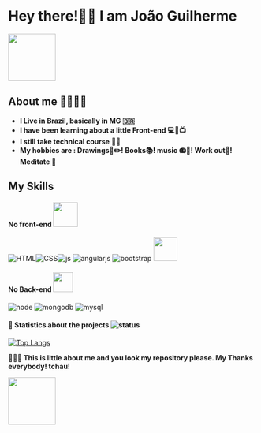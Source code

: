 
# **Hey there!👋😜 I am João Guilherme** 

<img src="https://c.tenor.com/4kIHjPaMiDoAAAAi/the-blobs-live-on-waving.gif" width="96"/>

## **About me** 👨🏽🙋🏽
- **I Live in Brazil, basically in MG 🇧🇷**
- **I have been learning about a little Front-end 💻📱📺**
- **I still take technical course** 💾🔌
- **My hobbies are : Drawings📘✏️! Books📚! music 📻🎵! Work out💪! Meditate 🧘**

## **My Skills**
#### **No front-end** <img src="https://c.tenor.com/0YV9kNh0t6UAAAAC/emoji-angry.gif" width="50"/>


![HTML](https://img.icons8.com/color/48/000000/html-5--v1.png)![CSS](https://img.icons8.com/color/48/000000/css3.png)![js](https://img.icons8.com/color/48/000000/javascript--v1.png)
![angularjs](https://img.icons8.com/color/48/000000/angularjs.png)
![bootstrap](https://img.icons8.com/color/48/000000/bootstrap.png)
<img src="https://seeklogo.com/images/M/materialize-logo-0FCAD8A6F8-seeklogo.com.png" width="48"/>


#### **No Back-end** <img src="https://c.tenor.com/DLP8WnhxPikAAAAj/dgmt-digitalmaterial.gif" width="40"/>
![node](https://img.icons8.com/color/48/000000/nodejs.png)
![mongodb](https://img.icons8.com/color/48/000000/mongodb.png)
![mysql](https://img.icons8.com/fluency/48/000000/mysql-logo.png)



#### **🤪 Statistics about the projects** ![status](https://img.icons8.com/color/24/000000/combo-chart--v2.png)


[![Top Langs](https://github-readme-stats.vercel.app/api/top-langs/?username=JoaoG23&langs_count=8)](https://github.com/JoaoG23/github-readme-stats)

**🤭🤘🏽 This is little about me and you look my repository please. My Thanks everybody! tchau!** 

<img src="https://c.tenor.com/nebZyl8oN7IAAAAi/wave-hello.gif" width="96"/>



